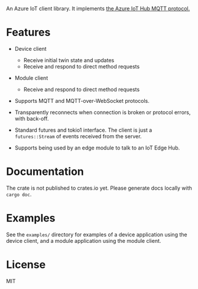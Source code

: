 An Azure IoT client library. It implements [the Azure IoT Hub MQTT protocol.](https://docs.microsoft.com/en-us/azure/iot-hub/iot-hub-mqtt-support)


# Features

- Device client
	- Receive initial twin state and updates
	- Receive and respond to direct method requests

- Module client
	- Receive and respond to direct method requests

- Supports MQTT and MQTT-over-WebSocket protocols.

- Transparently reconnects when connection is broken or protocol errors, with back-off.

- Standard futures and tokio1 interface. The client is just a `futures::Stream` of events received from the server.

- Supports being used by an edge module to talk to an IoT Edge Hub.


# Documentation

The crate is not published to crates.io yet. Please generate docs locally with `cargo doc`.


# Examples

See the `examples/` directory for examples of a device application using the device client, and a module application using the module client.


# License

MIT
